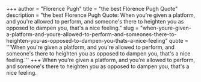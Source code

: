 +++
author = "Florence Pugh"
title = "the best Florence Pugh Quote"
description = "the best Florence Pugh Quote: When you're given a platform, and you're allowed to perform, and someone's there to heighten you as opposed to dampen you, that's a nice feeling."
slug = "when-youre-given-a-platform-and-youre-allowed-to-perform-and-someones-there-to-heighten-you-as-opposed-to-dampen-you-thats-a-nice-feeling"
quote = '''When you're given a platform, and you're allowed to perform, and someone's there to heighten you as opposed to dampen you, that's a nice feeling.'''
+++
When you're given a platform, and you're allowed to perform, and someone's there to heighten you as opposed to dampen you, that's a nice feeling.
